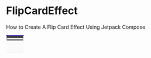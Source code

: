 # FlipCardEffect
How to Create A Flip Card Effect Using Jetpack Compose

<img src="https://github.com/JUREXT/FlipCardEffect/blob/main/Screenshot_Back.png" align="left" height="48" width="48">
